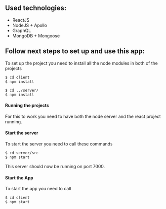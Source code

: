 ## Used technologies:
- ReactJS
- NodeJS + Apollo
- GraphQL
- MongoDB + Mongoose
## Follow next steps to set up and use this app: 
To set up the project you need to install all the node modules in both of the projects
```
$ cd client
$ npm install
```
```
$ cd ../server/
$ npm install
```
#### Running the projects
For this to work you need to have both the node server and the react project running.

#### Start the server
To start the server you need to call these commands
```
$ cd server/src
$ npm start
```
This server should now be running on port 7000. 
#### Start the App
To start the app you need to call
```
$ cd client
$ npm start
```
